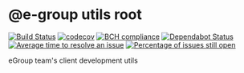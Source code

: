 # @e-group utils root

[![Build Status](https://travis-ci.com/abrcdf1023/egroup-utils.svg?branch=master)](https://travis-ci.com/abrcdf1023/egroup-utils)
[![codecov](https://codecov.io/gh/abrcdf1023/egroup-utils/branch/master/graph/badge.svg)](https://codecov.io/gh/abrcdf1023/egroup-utils)
[![BCH compliance](https://bettercodehub.com/edge/badge/abrcdf1023/egroup-utils?branch=master)](https://bettercodehub.com/)
[![Dependabot Status](https://api.dependabot.com/badges/status?host=github&repo=abrcdf1023/egroup-utils)](https://dependabot.com)
[![Average time to resolve an issue](http://isitmaintained.com/badge/resolution/abrcdf1023/egroup-utils.svg)](http://isitmaintained.com/project/abrcdf1023/egroup-utils "Average time to resolve an issue")
[![Percentage of issues still open](http://isitmaintained.com/badge/open/abrcdf1023/egroup-utils.svg)](http://isitmaintained.com/project/abrcdf1023/egroup-utils "Percentage of issues still open")

eGroup team's client development utils
